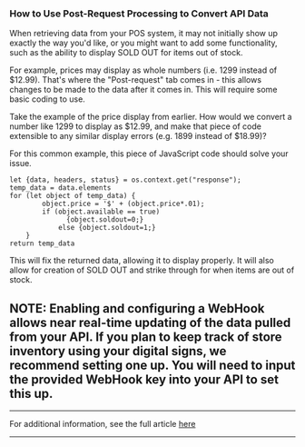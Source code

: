 ### How to Use Post-Request Processing to Convert API Data

When retrieving data from your POS system, it may not initially show up exactly the way you'd like, or you might want to add some functionality, such as the ability to display SOLD OUT for items out of stock.

For example, prices may display as whole numbers (i.e. 1299 instead of $12.99). That's where the "Post-request" tab comes in - this allows changes to be made to the data after it comes in. This will require some basic coding to use.

Take the example of the price display from earlier. How would we convert a number like 1299 to display as $12.99, and make that piece of code extensible to any similar display errors (e.g. 1899 instead of $18.99)?



For this common example, this piece of JavaScript code should solve your issue.
    
    
    let {data, headers, status} = os.context.get("response");  
    temp_data = data.elements  
    for (let object of temp_data) {  
            object.price = '$' + (object.price*.01);  
            if (object.available == true)  
                  {object.soldout=0;}  
                else {object.soldout=1;}  
        }  
    return temp_data

This will fix the returned data, allowing it to display properly. It will also allow for creation of SOLD OUT and strike through for when items are out of stock.



**NOTE:** Enabling and configuring a WebHook allows near real-time updating of the data pulled from your API. If you plan to keep track of store inventory using your digital signs, we recommend setting one up. You will need to input the provided WebHook key into your API to set this up.  
---  
  
* * *

For additional information, see the full article [here](https://support.optisigns.com/hc/en-us/articles/31860170199955)

---
